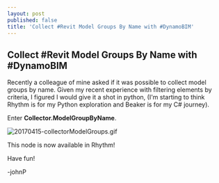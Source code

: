 ```yaml
---
layout: post
published: false
title: 'Collect #Revit Model Groups By Name with #DynamoBIM'
---
```

## Collect #Revit Model Groups By Name with #DynamoBIM

Recently a colleague of mine asked if it was possible to collect model groups by name. Given my recent experience with filtering elements by criteria, I figured I would give it a shot in python, (I'm starting to think Rhythm is for my Python exploration and Beaker is for my C# journey).

Enter **Collector.ModelGroupByName**.

![20170415-collectorModelGroups.gif]({{site.baseurl}}/img/20170415-collectorModelGroups.gif)

This node is now available in Rhythm! 

Have fun!

-johnP
